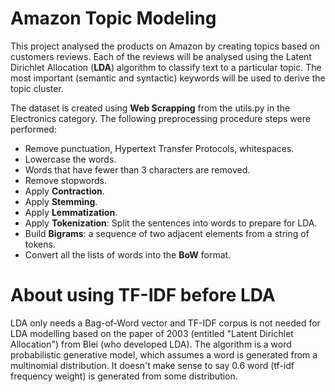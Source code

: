 # Amazon Topic Modeling
This project analysed the products on Amazon by creating topics based on customers reviews. Each of the reviews will be analysed using the Latent Dirichlet Allocation (**LDA**) algorithm to classify text to a particular topic. The most important (semantic and syntactic) keywords will be used to derive the topic cluster.
 
The dataset is created using **Web Scrapping** from the utils.py in the Electronics category. The following preprocessing procedure steps were performed:

* Remove punctuation, Hypertext Transfer Protocols, whitespaces.  
* Lowercase the words.  
* Words that have fewer than 3 characters are removed.  
* Remove stopwords.  
* Apply **Contraction**.  
* Apply **Stemming**.  
* Apply **Lemmatization**.  
* Apply **Tokenization**: Split the sentences into words to prepare for LDA.  
* Build **Bigrams**: a sequence of two adjacent elements from a string of tokens.  
* Convert all the lists of words into the **BoW** format.  

# About using TF-IDF before LDA
LDA only needs a Bag-of-Word vector and TF-IDF corpus is not needed for LDA modelling based on the paper of 2003 (entitled "Latent Dirichlet Allocation") from Blei (who developed LDA). The algorithm is a word probabilistic generative model, which assumes a word is generated from a multinomial distribution. It doesn't make sense to say 0.6 word (tf-idf frequency weight) is generated from some distribution.
